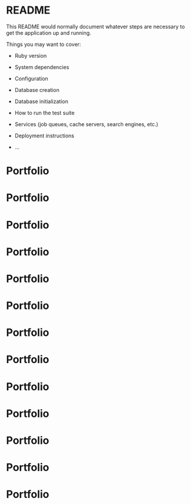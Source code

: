 # README

This README would normally document whatever steps are necessary to get the
application up and running.

Things you may want to cover:

* Ruby version

* System dependencies

* Configuration

* Database creation

* Database initialization

* How to run the test suite

* Services (job queues, cache servers, search engines, etc.)

* Deployment instructions

* ...
# Portfolio
# Portfolio
# Portfolio
# Portfolio
# Portfolio
# Portfolio
# Portfolio
# Portfolio
# Portfolio
# Portfolio
# Portfolio
# Portfolio
# Portfolio
